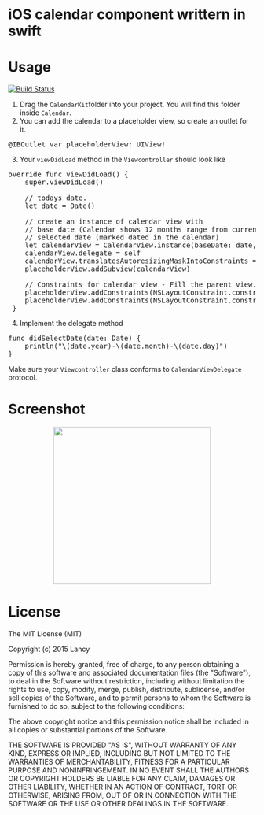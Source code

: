 # iOS calendar component writtern in swift
Usage
========
[![Build Status](https://travis-ci.com/lancy98/Calendar.svg?branch=master)](https://travis-ci.com/lancy98/Calendar)

1. Drag the `CalendarKit`folder into your project. You will find this folder inside `Calendar`.
2. You can add the calendar to a placeholder view, so create an outlet for it.
<pre lang="Swift">
@IBOutlet var placeholderView: UIView!
</pre>
3. Your `viewDidLoad` method in the `Viewcontroller` should look like
<pre lang="Swift">
override func viewDidLoad() {
    super.viewDidLoad()
        
    // todays date.
    let date = Date()
        
    // create an instance of calendar view with 
    // base date (Calendar shows 12 months range from current base date)
    // selected date (marked dated in the calendar)
    let calendarView = CalendarView.instance(baseDate: date, selectedDate: date)
    calendarView.delegate = self
    calendarView.translatesAutoresizingMaskIntoConstraints = false
    placeholderView.addSubview(calendarView)
        
    // Constraints for calendar view - Fill the parent view.
    placeholderView.addConstraints(NSLayoutConstraint.constraints(withVisualFormat: "H:|[calendarView]|", options: NSLayoutConstraint.FormatOptions(rawValue: 0), metrics: nil, views: ["calendarView": calendarView]))
    placeholderView.addConstraints(NSLayoutConstraint.constraints(withVisualFormat: "V:|[calendarView]|", options: NSLayoutConstraint.FormatOptions(rawValue: 0), metrics: nil, views: ["calendarView": calendarView]))
 }
</pre>
4. Implement the delegate method
<pre lang="Swift">
func didSelectDate(date: Date) {
    println("\(date.year)-\(date.month)-\(date.day)")
}
</pre>
Make sure your `Viewcontroller` class conforms to `CalendarViewDelegate` protocol.

Screenshot
========
<center><img src="https://github.com/lancy98/Calendar/blob/master/etc/screenshot.png" width=320></center>

License
========
The MIT License (MIT)

Copyright (c) 2015 Lancy

Permission is hereby granted, free of charge, to any person obtaining a copy
of this software and associated documentation files (the "Software"), to deal
in the Software without restriction, including without limitation the rights
to use, copy, modify, merge, publish, distribute, sublicense, and/or sell
copies of the Software, and to permit persons to whom the Software is
furnished to do so, subject to the following conditions:

The above copyright notice and this permission notice shall be included in
all copies or substantial portions of the Software.

THE SOFTWARE IS PROVIDED "AS IS", WITHOUT WARRANTY OF ANY KIND, EXPRESS OR
IMPLIED, INCLUDING BUT NOT LIMITED TO THE WARRANTIES OF MERCHANTABILITY,
FITNESS FOR A PARTICULAR PURPOSE AND NONINFRINGEMENT. IN NO EVENT SHALL THE
AUTHORS OR COPYRIGHT HOLDERS BE LIABLE FOR ANY CLAIM, DAMAGES OR OTHER
LIABILITY, WHETHER IN AN ACTION OF CONTRACT, TORT OR OTHERWISE, ARISING FROM,
OUT OF OR IN CONNECTION WITH THE SOFTWARE OR THE USE OR OTHER DEALINGS IN
THE SOFTWARE.
